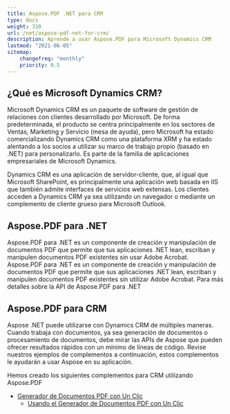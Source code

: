 ```yaml
---
title: Aspose.PDF .NET para CRM
type: docs
weight: 310
url: /net/aspose-pdf-net-for-crm/
description: Aprende a usar Aspose.PDF para Microsoft Dynamics CRM
lastmod: "2021-06-05"
sitemap:
    changefreq: "monthly"
    priority: 0.5
---
```


## ¿Qué es Microsoft Dynamics CRM?

Microsoft Dynamics CRM es un paquete de software de gestión de relaciones con clientes desarrollado por Microsoft. De forma predeterminada, el producto se centra principalmente en los sectores de Ventas, Marketing y Servicio (mesa de ayuda), pero Microsoft ha estado comercializando Dynamics CRM como una plataforma XRM y ha estado alentando a los socios a utilizar su marco de trabajo propio (basado en .NET) para personalizarlo. Es parte de la familia de aplicaciones empresariales de Microsoft Dynamics.

Dynamics CRM es una aplicación de servidor-cliente, que, al igual que Microsoft SharePoint, es principalmente una aplicación web basada en IIS que también admite interfaces de servicios web extensas. Los clientes acceden a Dynamics CRM ya sea utilizando un navegador o mediante un complemento de cliente grueso para Microsoft Outlook.

## Aspose.PDF para .NET

Aspose.PDF para .NET es un componente de creación y manipulación de documentos PDF que permite que tus aplicaciones .NET lean, escriban y manipulen documentos PDF existentes sin usar Adobe Acrobat.
Aspose.PDF para .NET es un componente de creación y manipulación de documentos PDF que permite que sus aplicaciones .NET lean, escriban y manipulen documentos PDF existentes sin utilizar Adobe Acrobat.
Para más detalles sobre la API de Aspose.PDF para .NET

## Aspose.PDF para CRM

Aspose .NET puede utilizarse con Dynamics CRM de múltiples maneras. Cuando trabaja con documentos, ya sea generación de documentos o procesamiento de documentos, debe mirar las APIs de Aspose que pueden ofrecer resultados rápidos con un mínimo de líneas de código. Revise nuestros ejemplos de complementos a continuación, estos complementos le ayudarán a usar Aspose en su aplicación.

Hemos creado los siguientes complementos para CRM utilizando Aspose.PDF

- [Generador de Documentos PDF con Un Clic](/pdf/net/oneclick-pdf-document-generator/)
  - [Usando el Generador de Documentos PDF con Un Clic](/pdf/net/using-oneclick-pdf-document-generator/)
